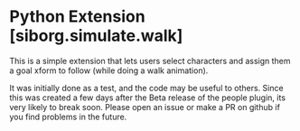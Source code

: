 # Python Extension [siborg.simulate.walk]

This is a simple extension that lets users select characters and assign them a goal xform to follow (while doing a walk animation). 

It was initially done as a test, and the code may be useful to others. Since this was created a few days after the Beta release of the people plugin, its very likely to break soon.  Please open an issue or make a PR on github if you find problems in the future. 
